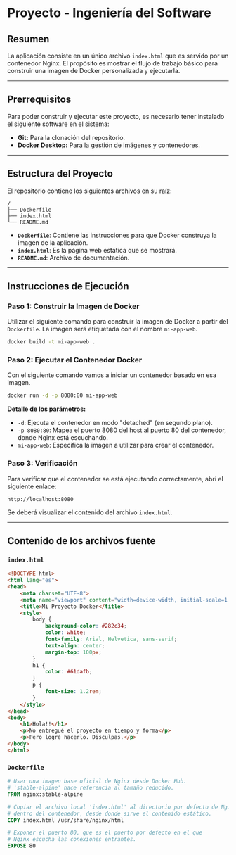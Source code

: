 # Proyecto - Ingeniería del Software

## Resumen

La aplicación consiste en un único archivo `index.html` que es servido por un contenedor Nginx. El propósito es mostrar el flujo de trabajo básico para construir una imagen de Docker personalizada y ejecutarla.

---

## Prerrequisitos

Para poder construir y ejecutar este proyecto, es necesario tener instalado el siguiente software en el sistema:

* **Git:** Para la clonación del repositorio.
* **Docker Desktop:** Para la gestión de imágenes y contenedores.

---

## Estructura del Proyecto

El repositorio contiene los siguientes archivos en su raíz:

```
/
├── Dockerfile
├── index.html
└── README.md
```

* **`Dockerfile`**: Contiene las instrucciones para que Docker construya la imagen de la aplicación.
* **`index.html`**: Es la página web estática que se mostrará.
* **`README.md`**: Archivo de documentación.

---

## Instrucciones de Ejecución

### Paso 1: Construir la Imagen de Docker

Utilizar el siguiente comando para construir la imagen de Docker a partir del `Dockerfile`. La imagen será etiquetada con el nombre `mi-app-web`.

```bash
docker build -t mi-app-web .
```

### Paso 2: Ejecutar el Contenedor Docker

Con el siguiente comando vamos a iniciar un contenedor basado en esa imagen.

```bash
docker run -d -p 8080:80 mi-app-web
```

**Detalle de los parámetros:**

* `-d`: Ejecuta el contenedor en modo "detached" (en segundo plano).
* `-p 8080:80`: Mapea el puerto 8080 del host al puerto 80 del contenedor, donde Nginx está escuchando.
* `mi-app-web`: Especifica la imagen a utilizar para crear el contenedor.

### Paso 3: Verificación

Para verificar que el contenedor se está ejecutando correctamente, abrí el siguiente enlace:

`http://localhost:8080`

Se deberá visualizar el contenido del archivo `index.html`.

---

## Contenido de los archivos fuente

### `index.html`

```html
<!DOCTYPE html>
<html lang="es">
<head>
    <meta charset="UTF-8">
    <meta name="viewport" content="width=device-width, initial-scale=1.0">
    <title>Mi Proyecto Docker</title>
    <style>
        body { 
            background-color: #282c34;
            color: white;
            font-family: Arial, Helvetica, sans-serif; 
            text-align: center; 
            margin-top: 100px; 
        }
        h1 {
            color: #61dafb;
        }
        p {
            font-size: 1.2rem;
        }
    </style>
</head>
<body>
    <h1>Hola!!</h1>
    <p>No entregué el proyecto en tiempo y forma</p>
    <p>Pero logré hacerlo. Disculpas.</p>
</body>
</html>
```

### `Dockerfile`

```dockerfile
# Usar una imagen base oficial de Nginx desde Docker Hub.
# 'stable-alpine' hace referencia al tamaño reducido.
FROM nginx:stable-alpine

# Copiar el archivo local 'index.html' al directorio por defecto de Nginx
# dentro del contenedor, desde donde sirve el contenido estático.
COPY index.html /usr/share/nginx/html

# Exponer el puerto 80, que es el puerto por defecto en el que
# Nginx escucha las conexiones entrantes.
EXPOSE 80
